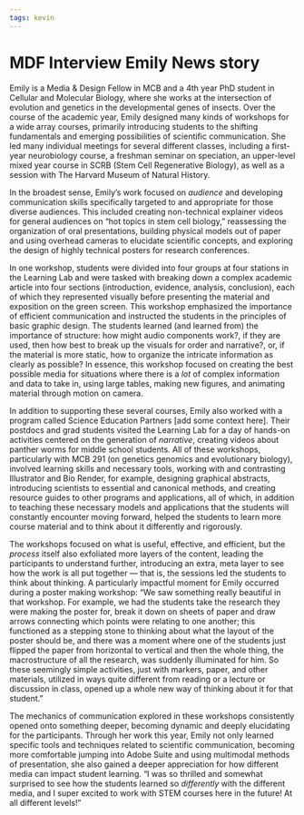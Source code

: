 ```yaml
---
tags: kevin
---
```


# MDF Interview Emily News story

Emily is a Media & Design Fellow in MCB and a 4th year PhD student in Cellular and Molecular Biology, where she works at the intersection of evolution and genetics in the developmental genes of insects. Over the course of the academic year, Emily designed many kinds of workshops for a wide array courses, primarily introducing students to the shifting fundamentals and emerging possibilities of scientific communication. She led many individual meetings for several different classes, including a first-year neurobiology course, a freshman seminar on speciation, an upper-level mixed year course in SCRB (Stem Cell Regenerative Biology), as well as a session with The Harvard Museum of Natural History. 

In the broadest sense, Emily’s work focused on *audience* and developing communication skills specifically targeted to and appropriate for those diverse audiences. This included creating non-technical explainer videos for general audiences on “hot topics in stem cell biology,” reassessing the organization of oral presentations, building physical models out of paper and using overhead cameras to elucidate scientific concepts, and exploring the design of highly technical posters for research conferences. 

In one workshop, students were divided into four groups at four stations in the Learning Lab and were tasked with breaking down a complex academic article into four sections (introduction, evidence, analysis, conclusion), each of which they represented visually before presenting the material and exposition on the green screen. This workshop emphasized the importance of efficient communication and instructed the students in the principles of basic graphic design. The students learned (and learned from) the importance of structure: how might audio components work?, if they are used, then how best to break up the visuals for order and narrative?, or, if the material is more static, how to organize the intricate information as clearly as possible? In essence, this workshop focused on creating the best possible media for situations where there is a *lot* of complex information and data to take in, using large tables, making new figures, and animating material through motion on camera. 

In addition to supporting these several courses, Emily also worked with a program called Science Education Partners [add some context here]. Their postdocs and grad students visited the Learning Lab for a day of hands-on activities centered on the generation of *narrative*, creating videos about panther worms for middle school students. All of these workshops, particularly with MCB 291 (on genetics genomics and evolutionary biology), involved learning skills and necessary tools, working with and contrasting Illustrator and Bio Render, for example, designing graphical abstracts, introducing scientists to essential and canonical methods, and creating resource guides to other programs and applications, all of which, in addition to teaching these necessary models and applications that the students will constantly encounter moving forward, helped the students to learn more course material and to think about it differently and rigorously.

The workshops focused on what is useful, effective, and efficient, but the *process* itself also exfoliated more layers of the content, leading the participants to understand further, introducing an extra, meta layer to see how the work is all put together — that is, the sessions led the students to think about thinking. A particularly impactful moment for Emily occurred during a poster making workshop: “We saw something really beautiful in that workshop. For example, we had the students take the research they were making the poster for, break it down on sheets of paper and draw arrows connecting which points were relating to one another; this functioned as a stepping stone to thinking about what the layout of the poster should be, and there was a moment where one of the students just flipped the paper from horizontal to vertical and then the whole thing, the macrostructure of all the research, was suddenly illuminated for him. So these seemingly simple activities, just with markers, paper, and other materials, utilized in ways quite different from reading or a lecture or discussion in class, opened up a whole new way of thinking about it for that student.”

The mechanics of communication explored in these workshops consistently opened onto something deeper, becoming dynamic and deeply elucidating for the participants. Through her work this year, Emily not only learned specific tools and techniques related to scientific communication, becoming more comfortable jumping into Adobe Suite and using multimodal methods of presentation, she also gained a deeper appreciation for how different media can impact student learning. “I was so thrilled and somewhat surprised to see how the students learned so *differently* with the different media, and I super excited to work with STEM courses here in the future! At all different levels!”

